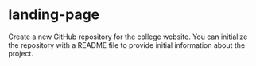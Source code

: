 # landing-page
Create a new GitHub repository for the college website. You can initialize the repository with a README file to provide initial information about the project.
